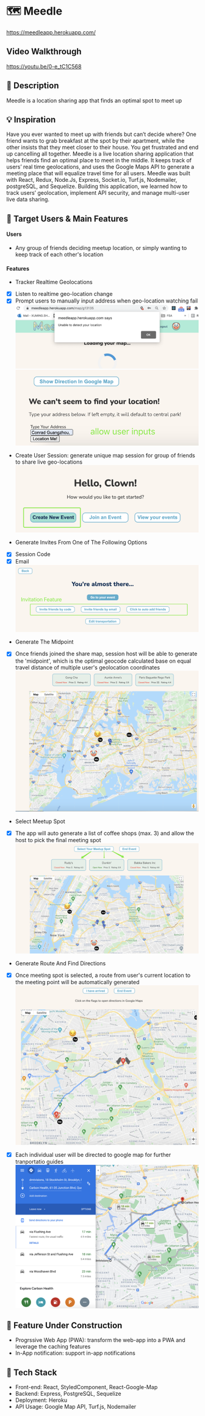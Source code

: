 # 🗺️ Meedle
https://meedleapp.herokuapp.com/

## Video Walkthrough
https://youtu.be/0-e_tC1C568

## :paperclip: Description
Meedle is a location sharing app that finds an optimal spot to meet up

## :bulb: Inspiration
Have you ever wanted to meet up with friends but can’t decide where? One friend wants to grab breakfast at the spot by their apartment, while the other insists that they meet closer to their house. You get frustrated and end up cancelling all together. 
Meedle is a live location sharing application that helps friends find an optimal place to meet in the middle. It keeps track of users’ real time geolocations, and uses the Google Maps API to generate a meeting place that will equalize travel time for all users. Meedle was built with React, Redux, Node.Js, Express, Socket.io, Turf.js, Nodemailer, postgreSQL, and Sequelize. Building this application, we learned how to track users’ geolocation, implement API security, and manage multi-user live data sharing.

## :thinking: Target Users & Main Features
#### Users
- Any group of friends deciding meetup location, or simply wanting to keep track of each other's location
#### Features
- Tracker Realtime Geolocations
- [x] Listen to realtime geo-location change
- [x] Prompt users to manually input address when geo-location watching fail 
![Image of locationFail](https://github.com/Mewtwo-s/mapapp/blob/main/public/geolocaitonFail.png)
![Image of userInput](https://github.com/Mewtwo-s/mapapp/blob/main/public/userInput.png)
- Create User Session: generate unique map session for group of friends to share live geo-locations
![Image of create](https://github.com/Mewtwo-s/mapapp/blob/main/public/create.png)


- Generate Invites From One of The Following Options
- [x] Session Code
- [x] Email
![Image of invite](https://github.com/Mewtwo-s/mapapp/blob/main/public/invite.png)

- Generate The Midpoint
- [x] Once friends joined the share map, session host will be able to generate the 'midpoint', which is the optimal geocode calculated base on equal travel distance of multiple user's geolocation coordinates
![Image of midpoint](https://github.com/Mewtwo-s/mapapp/blob/main/public/midpoint.png)

- Select Meetup Spot 
- [x] The app will auto generate a list of coffee shops (max. 3) and allow the host to pick the final meeting spot
![Image of places](https://github.com/Mewtwo-s/mapapp/blob/main/public/places.png)

- Generate Route And Find Directions
- [x] Once meeting spot is selected, a route from user's current location to the meeting point will be automatically generated
![Image of diection](https://github.com/Mewtwo-s/mapapp/blob/main/public/direction.png)
- [x] Each individual user will be directed to google map for further tranportatio guides
![Image of googlemap](https://github.com/Mewtwo-s/mapapp/blob/main/public/googlemap.png)


## :construction: Feature Under Construction 
- Progrssive Web App (PWA): transform the web-app into a PWA and leverage the caching features
- In-App notification: support in-app notifications


## :cake: Tech Stack
- Front-end: React, StyledComponent, React-Google-Map 
- Backend: Express, PostgreSQL, Sequelize
- Deployment: Heroku
- API Usage: Google Map API, Turf.js, Nodemailer
